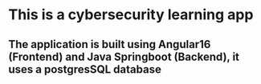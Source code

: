 # This is a cybersecurity learning app
## The application is built using Angular16 (Frontend) and Java Springboot (Backend), it uses a postgresSQL database
